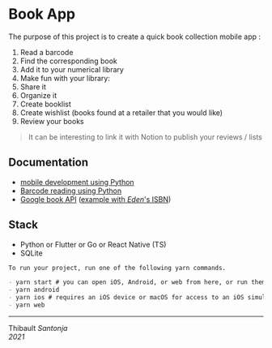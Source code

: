 Book App
===

The purpose of this project is to create a quick book collection mobile app :
1. Read a barcode
2. Find the corresponding book
3. Add it to your numerical library
4. Make fun with your library:
  1. Share it
  2. Organize it
  3. Create booklist
  4. Create wishlist (books found at a retailer that you would like)
  5. Review your books

> It can be interesting to link it with Notion to publish your reviews / lists


## Documentation

- [mobile development using Python](https://realpython.com/mobile-app-kivy-python/)
- [Barcode reading using Python](https://www.geeksforgeeks.org/how-to-make-a-barcode-reader-in-python/)
- [Google book API](https://developers.google.com/books/docs/v1/using) ([example with *Eden*'s ISBN](https://www.googleapis.com/books/v1/volumes?q=9782809495454))



## Stack

- Python or Flutter or Go or React Native (TS)
- SQLite


```markdown
To run your project, run one of the following yarn commands.

- yarn start # you can open iOS, Android, or web from here, or run them directly with the commands below.
- yarn android
- yarn ios # requires an iOS device or macOS for access to an iOS simulator
- yarn web
```



---
Thibault *Santonja*<br/>
*2021*
